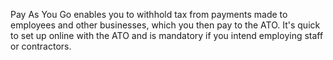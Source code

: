 Pay As You Go enables you to withhold tax from payments made to employees and other businesses, which you then pay to the ATO. It's quick to set up online with the ATO and is mandatory if you intend employing staff or contractors.
